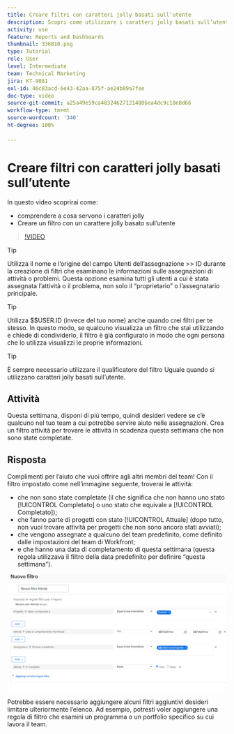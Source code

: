 ```yaml
---
title: Creare filtri con caratteri jolly basati sull’utente
description: Scopri come utilizzare i caratteri jolly basati sull’utente e come creare un filtro basato sull’utente che ha effettuato l’accesso.
activity: use
feature: Reports and Dashboards
thumbnail: 336810.png
type: Tutorial
role: User
level: Intermediate
team: Technical Marketing
jira: KT-9081
exl-id: 46c83acd-6e43-42aa-875f-ae24b09a7fee
doc-type: video
source-git-commit: a25a49e59ca483246271214886ea4dc9c10e8d66
workflow-type: tm+mt
source-wordcount: '340'
ht-degree: 100%

---
```


# Creare filtri con caratteri jolly basati sull’utente

In questo video scoprirai come:

* comprendere a cosa servono i caratteri jolly
* Creare un filtro con un carattere jolly basato sull’utente

>[!VIDEO](https://video.tv.adobe.com/v/336810/?quality=12&learn=on)

>[!TIP]
>
>Utilizza il nome e l’origine del campo Utenti dell’assegnazione >> ID durante la creazione di filtri che esaminano le informazioni sulle assegnazioni di attività o problemi.  Questa opzione esamina tutti gli utenti a cui è stata assegnata l’attività o il problema, non solo il “proprietario” o l’assegnatario principale.

>[!TIP]
>
>Utilizza $$USER.ID (invece del tuo nome) anche quando crei filtri per te stesso. In questo modo, se qualcuno visualizza un filtro che stai utilizzando e chiede di condividerlo, il filtro è già configurato in modo che ogni persona che lo utilizza visualizzi le proprie informazioni.

>[!TIP]
>
>È sempre necessario utilizzare il qualificatore del filtro Uguale quando si utilizzano caratteri jolly basati sull’utente.

## Attività

Questa settimana, disponi di più tempo, quindi desideri vedere se c’è qualcuno nel tuo team a cui potrebbe servire aiuto nelle assegnazioni. Crea un filtro attività per trovare le attività in scadenza questa settimana che non sono state completate.

## Risposta

Complimenti per l’aiuto che vuoi offrire agli altri membri del team! Con il filtro impostato come nell’immagine seguente, troverai le attività:

* che non sono state completate (il che significa che non hanno uno stato [!UICONTROL Completato] o uno stato che equivale a [!UICONTROL Completato]);
* che fanno parte di progetti con stato [!UICONTROL Attuale] (dopo tutto, non vuoi trovare attività per progetti che non sono ancora stati avviati);
* che vengono assegnate a qualcuno del team predefinito, come definito dalle impostazioni del team di Workfront;
* e che hanno una data di completamento di questa settimana (questa regola utilizzava il filtro della data predefinito per definire “questa settimana”).

![Immagine della schermata per creare un filtro attività con un carattere jolly basato sull’utente](assets/user-wildcard-exercise-answer.png)

Potrebbe essere necessario aggiungere alcuni filtri aggiuntivi desideri limitare ulteriormente l’elenco. Ad esempio, potresti voler aggiungere una regola di filtro che esamini un programma o un portfolio specifico su cui lavora il team.
